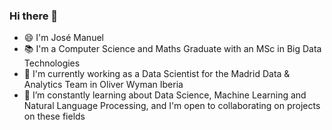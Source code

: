 ### Hi there 👋
- 😄 I'm José Manuel
- 📚 I'm a Computer Science and Maths Graduate with an MSc in Big Data Technologies
- 🏢 I'm currently working as a Data Scientist for the Madrid Data & Analytics Team in Oliver Wyman Iberia 
- 🌱 I’m constantly learning about Data Science, Machine Learning and Natural Language Processing, and I'm open to collaborating on projects on these fields
